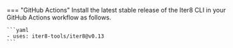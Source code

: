 === "GitHub Actions"
    Install the latest stable release of the Iter8 CLI in your GitHub Actions workflow as follows.

    ```yaml
    - uses: iter8-tools/iter8@v0.13
    ```
